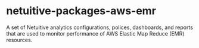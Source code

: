 # netuitive-packages-aws-emr
A set of Netuitive analytics configurations, polices, dashboards, and reports that are used to monitor performance of AWS Elastic Map Reduce (EMR) resources.
